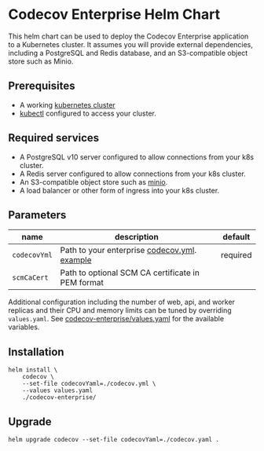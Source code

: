 # Codecov Enterprise Helm Chart

This helm chart can be used to deploy the Codecov Enterprise application to 
a Kubernetes cluster.  It assumes you will provide external dependencies,
including a PostgreSQL and Redis database, and an S3-compatible object store
such as Minio.

## Prerequisites

- A working [kubernetes cluster](https://kubernetes.io/docs/home/)
- [kubectl](https://kubernetes.io/docs/tasks/tools/install-kubectl/) configured
  to access your cluster.

## Required services

- A PostgreSQL v10 server configured to allow connections from your k8s cluster. 
- A Redis server configured to allow connections from your k8s cluster.
- An S3-compatible object store such as [minio](https://min.io/download).
- A load balancer or other form of ingress into your k8s cluster.

## Parameters

| name | description | default |
| --- | --- | --- |
| `codecovYml` | Path to your enterprise [codecov.yml](https://docs.codecov.io/docs/configuration). [example](codecov.yml.example) | required |
| `scmCaCert` | Path to optional SCM CA certificate in PEM format | |

Additional configuration including the number of web, api, and worker replicas and
their CPU and memory limits can be tuned by overriding `values.yaml`.  See
[codecov-enterprise/values.yaml](codecov-enterprise/values.yaml) for the
available variables.

## Installation

```
helm install \
	codecov \
	--set-file codecovYaml=./codecov.yml \
	--values values.yaml 
	./codecov-enterprise/
```

## Upgrade

```
helm upgrade codecov --set-file codecovYaml=./codecov.yaml .
```
